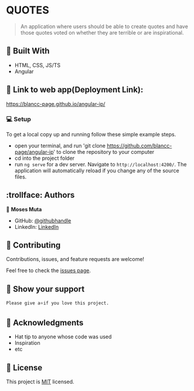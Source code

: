 # QUOTES

> An application where users should be able to create quotes and have those quotes voted on whether they are terrible or are inspirational. 

## :hammer: Built With

- HTML, CSS, JS/TS
- Angular

## :link: Link to web app(Deployment Link):

https://blancc-page.github.io/angular-ip/

### :computer: Setup
To get a local copy up and running follow these simple example steps.

- open your terminal, and run 'git clone https://github.com/blancc-page/angular-ip' to clone the repository to your computer  
- cd into the project folder
- run `ng serve` for a dev server. Navigate to `http://localhost:4200/`. The application will automatically reload if you change any of the source files.


## :trollface: Authors

👤 **Moses Muta**

- GitHub: [@githubhandle](https://github.com/blancc-page)
- LinkedIn: [LinkedIn](<linkedIn link>)


## 🤝 Contributing

Contributions, issues, and feature requests are welcome!

Feel free to check the [issues page](../../issues/).

## :muscle: Show your support

    Please give a⭐️if you love this project.
## :raised_hands: Acknowledgments

- Hat tip to anyone whose code was used
- Inspiration
- etc

## 📝 License

This project is [MIT](./MIT.md) licensed.
